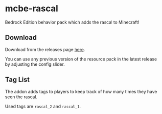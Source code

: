 # mcbe-rascal

Bedrock Edition behavior pack which adds the rascal to Minecraft!

## Download

Download from the releases page [here][releases].

You can use any previous version of the resource
pack in the latest release by adjusting the config slider.

## Tag List

The addon adds tags to players to keep track of
how many times they have seen the rascal.

Used tags are `rascal_2` and `rascal_1`.

[releases]: https://github.com/AdamRaichu/mcbe-rascal/releases/latest
